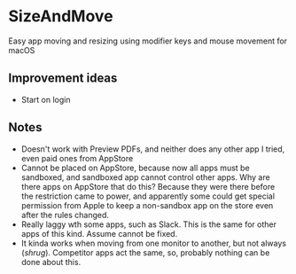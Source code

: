 # SizeAndMove
Easy app moving and resizing using modifier keys and mouse movement for macOS

## Improvement ideas
- Start on login

## Notes

- Doesn't work with Preview PDFs, and neither does any other app I tried, even paid ones from AppStore
- Cannot be placed on AppStore, because now all apps must be sandboxed, and sandboxed app cannot control other apps. Why are there apps on AppStore that do this? Because they were there before the restriction came to power, and apparently some could get special permission from Apple to keep a non-sandbox app on the store even after the rules changed.
- Really laggy wth some apps, such as Slack. This is the same for other apps of this kind. Assume cannot be fixed.
- It kinda works when moving from one monitor to another, but not always (*shrug*). Competitor apps act the same, so, probably nothing can be done about this.
